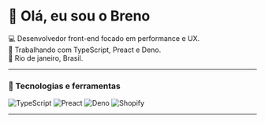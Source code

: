 # 👋 Olá, eu sou o Breno

💻 Desenvolvedor front-end focado em performance e UX.  
🚀 Trabalhando com TypeScript, Preact e Deno.  
📍 Rio de janeiro, Brasil.

---

### 🧰 Tecnologias e ferramentas
![TypeScript](https://img.shields.io/badge/-TypeScript-3178C6?logo=typescript&logoColor=white)
![Preact](https://img.shields.io/badge/-Preact-673AB8?logo=preact&logoColor=white)
![Deno](https://img.shields.io/badge/-Deno-000000?logo=deno&logoColor=white)
![Shopify](https://img.shields.io/badge/-Shopify-96BF48?logo=shopify&logoColor=white)

---
